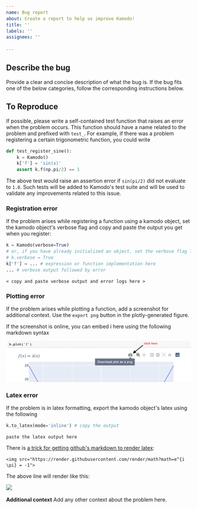```yaml
---
name: Bug report
about: Create a report to help us improve Kamodo!
title: ''
labels: ''
assignees: ''

---
```


## Describe the bug
Provide a clear and concise description of what the bug is.
If the bug fits one of the below categories, follow the corresponding instructions below.

## To Reproduce

If possible, please write a self-contained test function that raises an error when the problem occurs.  This function should have a name related to the problem and prefixed with `test_`. For example, if there was a problem registering a certain trigonometric function, you could write

```python
def test_register_sine():
	k = Kamodo()
	k['f'] = 'sin(x)'
	assert k.f(np.pi/2) == 1
```

The above test would raise an assertion error if `sin(pi/2)` did not evaluate to `1.0`. Such tests will be added to Kamodo's test suite and will be used to validate any improvements related to this issue.

### Registration error
If the problem arises while registering a function using a kamodo object, set the kamodo object's verbose flag and copy and paste the output you get when you register:

```python
k = Kamodo(verbose=True)
# or, if you have already initialized an object, set the verbose flag like this:
# k.verbose = True
k['f'] = ... # expression or function implementation here
... # verbose output followed by error
```

```console
< copy and paste verbose output and error logs here >
```

### Plotting error
If the problem arises while plotting a function, add a screenshot for additional context. Use the `export png` button in the plotly-generated figure.

If the screenshot is online, you can embed i here using the following markdown syntax

![example screen shot](https://raw.githubusercontent.com/EnsembleGovServices/kamodo-core/master/docs/notebooks/images/screen_shot_test.png)

### Latex error

If the problem is in latex formatting, export the kamodo object's latex using the following

```python
k.to_latex(mode='inline') # copy the output
```
```console
paste the latex output here
```

There is [a trick for getting github's markdown to render latex](https://gist.github.com/a-rodin/fef3f543412d6e1ec5b6cf55bf197d7b#solution):

```console
<img src="https://render.githubusercontent.com/render/math?math=e^{i \pi} = -1">
```

The above line will render like this:

<img src="https://render.githubusercontent.com/render/math?math=e^{i \pi} = -1">


**Additional context**
Add any other context about the problem here.
